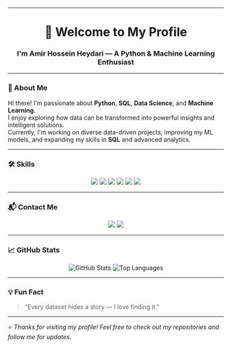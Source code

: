 

---

<!-- Header Banner -->
<h1 align="center">👋 Welcome to My Profile</h1>
<h3 align="center">I'm Amir Hossein Heydari — A Python & Machine Learning Enthusiast</h3>

---

### 🌟 About Me
Hi there! I'm passionate about **Python**, **SQL**, **Data Science**, and **Machine Learning**.  
I enjoy exploring how data can be transformed into powerful insights and intelligent solutions.  
Currently, I'm working on diverse data-driven projects, improving my ML models, and expanding my skills in **SQL** and advanced analytics.

---

### 🛠️ Skills
<p align="center">
  <img src="https://img.shields.io/badge/Python-3776AB?style=for-the-badge&logo=python&logoColor=white"/>
  <img src="https://img.shields.io/badge/Numpy-013243?style=for-the-badge&logo=numpy&logoColor=white"/>
  <img src="https://img.shields.io/badge/Pandas-150458?style=for-the-badge&logo=pandas&logoColor=white"/>
  <img src="https://img.shields.io/badge/Scikit--learn-F7931E?style=for-the-badge&logo=scikit-learn&logoColor=white"/>
  <img src="https://img.shields.io/badge/Matplotlib-11557c?style=for-the-badge&logo=plotly&logoColor=white"/>
  <img src="https://img.shields.io/badge/SQL-00758F?style=for-the-badge&logo=postgresql&logoColor=white"/>
</p>

---

### 📬 Contact Me
<p align="center">
  <a href="mailto:amirhossin6825@gmail.com"><img src="https://img.shields.io/badge/Gmail-D14836?style=for-the-badge&logo=gmail&logoColor=white" /></a>
  <a href="https://t.me/AmirHossin6825"><img src="https://img.shields.io/badge/Telegram-2CA5E0?style=for-the-badge&logo=telegram&logoColor=white" /></a>
</p>

---

### 📈 GitHub Stats
<p align="center">
  <img src="https://github-readme-stats.vercel.app/api?username=AmirHCode2005&show_icons=true&theme=default" alt="GitHub Stats" />
  <img src="https://github-readme-stats.vercel.app/api/top-langs/?username=AmirHCode2005&layout=compact&theme=default" alt="Top Languages" />
</p>

---

### 💡 Fun Fact
> “Every dataset hides a story — I love finding it.”

---

⭐️ *Thanks for visiting my profile! Feel free to check out my repositories and follow me for updates.*

